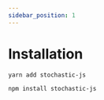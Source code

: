 ```yaml
---
sidebar_position: 1
---
```


# Installation

```bash
yarn add stochastic-js
```

```bash
npm install stochastic-js
```
